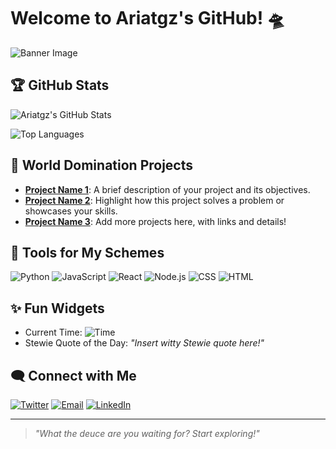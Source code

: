 # Welcome to Ariatgz's GitHub! 🛸

![Banner Image](https://via.placeholder.com/1000x250.png?text=Insert+Custom+Stewie+Griffin+Banner+Here)

## 🏆 GitHub Stats
![Ariatgz's GitHub Stats](https://github-readme-stats.vercel.app/api?username=ariatgz&show_icons=true&theme=dark)

![Top Languages](https://github-readme-stats.vercel.app/api/top-langs/?username=ariatgz&layout=compact&theme=dark)

## 🚀 World Domination Projects
- **[Project Name 1](#)**: A brief description of your project and its objectives.
- **[Project Name 2](#)**: Highlight how this project solves a problem or showcases your skills.
- **[Project Name 3](#)**: Add more projects here, with links and details!

## 🎨 Tools for My Schemes
![Python](https://img.shields.io/badge/-Python-blue)
![JavaScript](https://img.shields.io/badge/-JavaScript-yellow)
![React](https://img.shields.io/badge/-React-lightblue)
![Node.js](https://img.shields.io/badge/-Node.js-green)
![CSS](https://img.shields.io/badge/-CSS-blueviolet)
![HTML](https://img.shields.io/badge/-HTML-orange)

## ✨ Fun Widgets
- Current Time: ![Time](https://img.shields.io/badge/dynamic/json?color=blue&label=Time&query=time&url=https%3A%2F%2Fworldtimeapi.org%2Fapi%2Ftimezone%2Fetc%2Futc)
- Stewie Quote of the Day: *"Insert witty Stewie quote here!"*

## 🗨️ Connect with Me
[![Twitter](https://img.shields.io/badge/-Twitter-blue)](https://twitter.com/yourhandle)
[![Email](https://img.shields.io/badge/-Email-red)](mailto:your.email@example.com)
[![LinkedIn](https://img.shields.io/badge/-LinkedIn-lightblue)](https://linkedin.com/in/yourprofile)

---

> *"What the deuce are you waiting for? Start exploring!"*

